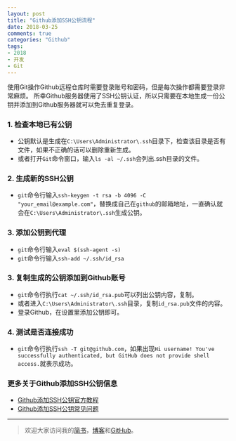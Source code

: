 ```yaml
---
layout: post
title: "Github添加SSH公钥流程"
date: 2018-03-25
comments: true
categories: "Github"
tags:
- 2018
- 开发
- Git
---
```


使用Git操作Github远程仓库时需要登录账号和密码，但是每次操作都需要登录非常麻烦。
所幸Github服务器使用了SSH公钥认证，所以只需要在本地生成一份公钥并添加到Github服务器就可以免去重复登录。

<!-- more -->  


### 1. 检查本地已有公钥
* 公钥默认是生成在`C:\Users\Administrator\.ssh`目录下，检查该目录是否有文件，如果不正确的话可以删除重新生成。
* 或者打开`Git`命令窗口，输入`ls -al ~/.ssh`会列出.ssh目录的文件。

### 2. 生成新的SSH公钥
* `git`命令行输入`ssh-keygen -t rsa -b 4096 -C "your_email@example.com"`，替换成自己在`github`的邮箱地址，一直确认就会在`C:\Users\Administrator\.ssh`生成公钥。

### 3. 添加公钥到代理
* `git`命令行输入`eval $(ssh-agent -s)`
* `git`命令行输入`ssh-add ~/.ssh/id_rsa`


### 3. 复制生成的公钥添加到Github账号
* `git`命令行执行`cat ~/.ssh/id_rsa.pub`可以列出公钥内容，复制。
* 或者进入`C:\Users\Administrator\.ssh`目录，复制`id_rsa.pub`文件的内容。
* 登录Github，在设置里添加公钥即可。

### 4. 测试是否连接成功
* `git`命令行执行`ssh -T git@github.com`，如果出现`Hi username! You've successfully authenticated, but GitHub does not provide shell access.`就表示成功。


### 更多关于Github添加SSH公钥信息
* [Github添加SSH公钥官方教程](https://help.github.com/articles/connecting-to-github-with-ssh/)
* [Github添加SSH公钥常见问题](https://help.github.com/categories/authenticating-to-github/)



---
> 欢迎大家访问我的[简书](http://www.jianshu.com/u/64f479a1cef7)，[博客](http://wanit.me/)和[GitHub](https://github.com/PingerOne)。
